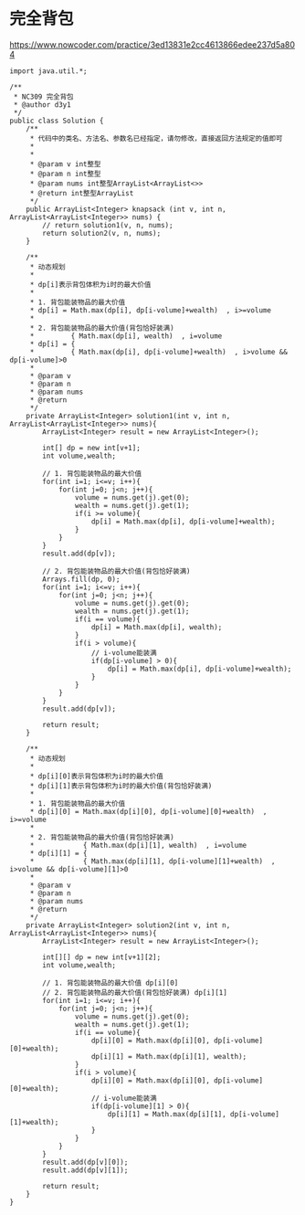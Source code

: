 # 完全背包
https://www.nowcoder.com/practice/3ed13831e2cc4613866edee237d5a804

    import java.util.*;
    
    /**
     * NC309 完全背包
     * @author d3y1
     */
    public class Solution {
        /**
         * 代码中的类名、方法名、参数名已经指定，请勿修改，直接返回方法规定的值即可
         *
         *
         * @param v int整型
         * @param n int整型
         * @param nums int整型ArrayList<ArrayList<>>
         * @return int整型ArrayList
         */
        public ArrayList<Integer> knapsack (int v, int n, ArrayList<ArrayList<Integer>> nums) {
            // return solution1(v, n, nums);
            return solution2(v, n, nums);
        }
    
        /**
         * 动态规划
         *
         * dp[i]表示背包体积为i时的最大价值
         *
         * 1. 背包能装物品的最大价值
         * dp[i] = Math.max(dp[i], dp[i-volume]+wealth)  , i>=volume
         *
         * 2. 背包能装物品的最大价值(背包恰好装满)
         *         { Math.max(dp[i], wealth)  , i=volume
         * dp[i] = {
         *         { Math.max(dp[i], dp[i-volume]+wealth)  , i>volume && dp[i-volume]>0
         *
         * @param v
         * @param n
         * @param nums
         * @return
         */
        private ArrayList<Integer> solution1(int v, int n, ArrayList<ArrayList<Integer>> nums){
            ArrayList<Integer> result = new ArrayList<Integer>();
    
            int[] dp = new int[v+1];
            int volume,wealth;
    
            // 1. 背包能装物品的最大价值
            for(int i=1; i<=v; i++){
                for(int j=0; j<n; j++){
                    volume = nums.get(j).get(0);
                    wealth = nums.get(j).get(1);
                    if(i >= volume){
                        dp[i] = Math.max(dp[i], dp[i-volume]+wealth);
                    }
                }
            }
            result.add(dp[v]);
    
            // 2. 背包能装物品的最大价值(背包恰好装满)
            Arrays.fill(dp, 0);
            for(int i=1; i<=v; i++){
                for(int j=0; j<n; j++){
                    volume = nums.get(j).get(0);
                    wealth = nums.get(j).get(1);
                    if(i == volume){
                        dp[i] = Math.max(dp[i], wealth);
                    }
                    if(i > volume){
                        // i-volume能装满
                        if(dp[i-volume] > 0){
                            dp[i] = Math.max(dp[i], dp[i-volume]+wealth);
                        }
                    }
                }
            }
            result.add(dp[v]);
    
            return result;
        }
    
        /**
         * 动态规划
         * 
         * dp[i][0]表示背包体积为i时的最大价值
         * dp[i][1]表示背包体积为i时的最大价值(背包恰好装满)
         *
         * 1. 背包能装物品的最大价值
         * dp[i][0] = Math.max(dp[i][0], dp[i-volume][0]+wealth)  , i>=volume
         *
         * 2. 背包能装物品的最大价值(背包恰好装满)
         *            { Math.max(dp[i][1], wealth)  , i=volume
         * dp[i][1] = {
         *            { Math.max(dp[i][1], dp[i-volume][1]+wealth)  , i>volume && dp[i-volume][1]>0
         * 
         * @param v
         * @param n
         * @param nums
         * @return
         */
        private ArrayList<Integer> solution2(int v, int n, ArrayList<ArrayList<Integer>> nums){
            ArrayList<Integer> result = new ArrayList<Integer>();
    
            int[][] dp = new int[v+1][2];
            int volume,wealth;
    
            // 1. 背包能装物品的最大价值 dp[i][0]
            // 2. 背包能装物品的最大价值(背包恰好装满) dp[i][1]
            for(int i=1; i<=v; i++){
                for(int j=0; j<n; j++){
                    volume = nums.get(j).get(0);
                    wealth = nums.get(j).get(1);
                    if(i == volume){
                        dp[i][0] = Math.max(dp[i][0], dp[i-volume][0]+wealth);
                        dp[i][1] = Math.max(dp[i][1], wealth);
                    }
                    if(i > volume){
                        dp[i][0] = Math.max(dp[i][0], dp[i-volume][0]+wealth);
                        // i-volume能装满
                        if(dp[i-volume][1] > 0){
                            dp[i][1] = Math.max(dp[i][1], dp[i-volume][1]+wealth);
                        }
                    }
                }
            }
            result.add(dp[v][0]);
            result.add(dp[v][1]);
    
            return result;
        }
    }
    


